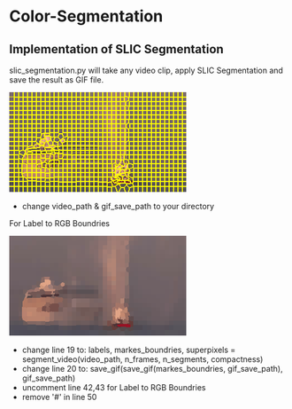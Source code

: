 # Color-Segmentation

## Implementation of SLIC Segmentation
slic_segmentation.py will take any video clip, apply SLIC Segmentation and save the result as GIF file.

![Marked Boundries](50_800_markes_boundries.gif)


- change video_path & gif_save_path to your directory

For Label to RGB Boundries

![Labels to RGB](50_800_superpixels.gif)

- change line 19 to: labels, markes_boundries, superpixels = segment_video(video_path, n_frames, n_segments, compactness)
- change line 20 to: save_gif(save_gif(markes_boundries, gif_save_path), gif_save_path)
- uncomment line 42,43 for Label to RGB Boundries
- remove '#' in line 50

